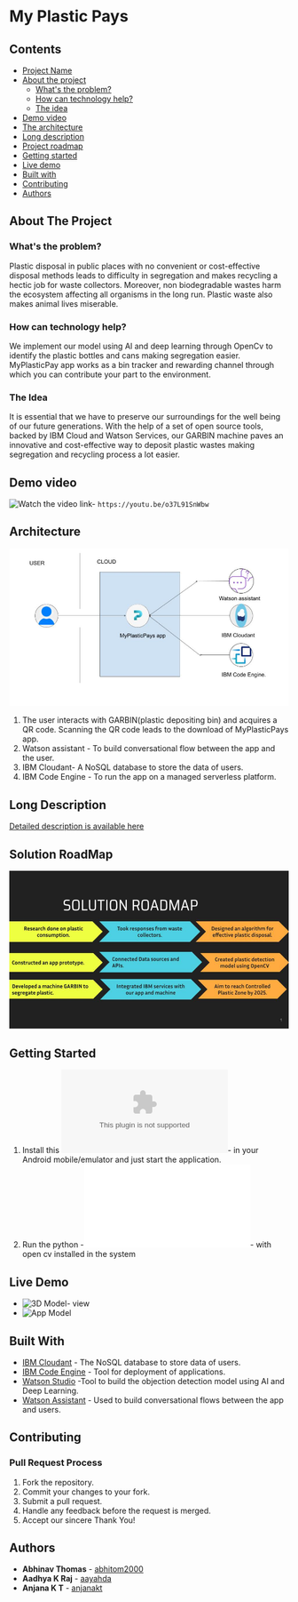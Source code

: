 # My Plastic Pays


## Contents

- [Project Name](#My-Plastic-Pays)
- [About the project](#about-the-project)
  - [What's the problem?](#whats-the-problem)
  - [How can technology help?](#how-can-technology-help)
  - [The idea](#the-idea)
- [Demo video](#demo-video)
- [The architecture](#the-architecture)
- [Long description](#long-description)
- [Project roadmap](#solution-roadmap)
- [Getting started](#getting-started)
- [Live demo](#live-demo)
- [Built with](#built-with)
- [Contributing](#contributing)
- [Authors](#authors)

## About The Project

### What's the problem?

Plastic disposal in public places with no convenient or cost-effective disposal methods leads to difficulty in segregation and makes recycling a hectic job for waste collectors.
Moreover, non biodegradable wastes harm the ecosystem affecting all organisms in the long run. Plastic waste also makes animal lives miserable.

### How can technology help?

We implement our model using AI and deep learning through OpenCv to identify the plastic bottles and cans making segregation easier.
MyPlasticPay app works as a bin tracker and rewarding channel through which you can contribute your part to the environment.

### The Idea

  It is essential that we have to preserve our surroundings for the well being of our future generations. With the help  of a set of  open source tools, backed by IBM Cloud and Watson Services, our GARBIN machine paves an innovative and cost-effective way to deposit plastic wastes making segregation and recycling process a lot easier.

## Demo video
![Watch the video](https://youtu.be/o37L91SnWbw)
link- `https://youtu.be/o37L91SnWbw`

## Architecture

![Architecture](./docs/Architecture.jpg)
1. The user interacts with GARBIN(plastic depositing bin) and acquires a QR code. Scanning the QR code leads to the download of MyPlasticPays app.
2. Watson assistant - To build conversational flow between the app and the user.
3. IBM Cloudant- A NoSQL database to store the data of users.
4. IBM Code Engine - To run the app on a managed serverless platform.


## Long Description

[Detailed description is available here](./docs/DESCRIPTION.md)

## Solution RoadMap

![Roadmap](./docs/roadmap.jpg)

## Getting Started

1. Install this ![Apk file](./MyPlasticPay.apk)- in your Android mobile/emulator and just start the application.
2. Run the python -![file](MyPlasticPay/Object-Detection/MyPlasticPay_obj_detector.py)- with open cv installed in the system 

## Live Demo

- ![3D Model](https://www.tinkercad.com/things/ekWntHBtslJ-spectacular-blad)- view
- ![App Model](https://www.figma.com/file/N96XsXducpJCh7nTUTHLDE/MyPLasticPays?node-id=0%3A1)

## Built With

- [IBM Cloudant](https://cloud.ibm.com/catalog?search=cloudant#search_results) - The NoSQL database to store data of users.
- [IBM Code Engine](https://cloud.ibm.com/catalog?search=engine#search_results) - Tool for deployment of applications.
- [Watson Studio](https://cloud.ibm.com/catalog/services/watson-studio) -Tool to build the objection detection model using AI and Deep Learning.
- [Watson Assistant](https://cloud.ibm.com/catalog/services/watson-assistant) - Used to build conversational flows between the app and users.

## Contributing

### Pull Request Process

1. Fork the repository. 
2. Commit your changes to your fork. 
3. Submit a pull request.
4. Handle any feedback before the request is merged.
5. Accept our sincere Thank You!


## Authors

- **Abhinav Thomas**  - [abhitom2000](https://github.com/abhitom2000)
- **Aadhya K Raj**  - [aayahda](https://github.com/aayahda)
- **Anjana K T**  - [anjanakt](https://github.com/anjanakta)



